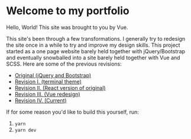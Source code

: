 # Welcome to my portfolio
Hello, World! This site was brought to you by Vue.

This site's been through a few transformations. I generally try to redesign the site once in a while to try and improve my design skills. This project started as a one page website barely held together with jQuery/Bootstrap and eventually snowballed into a site barely held together with Vue and SCSS. Here are some of the previous revisions:

- [Original (jQuery and Bootstrap)](https://github.com/ctcuff/ctcuff.github.io/tree/vanilla-js)
- [Revision I. (terminal theme)](https://github.com/ctcuff/ctcuff.github.io/tree/terminal-theme)
- [Revision II. (React version of original)](https://github.com/ctcuff/ctcuff.github.io/tree/develop)
- [Revision III. (Vue redesign)](https://github.com/ctcuff/ctcuff.github.io/tree/vue)
- [Revision IV. (Current)](https://github.com/ctcuff/ctcuff.github.io/tree/dev/2020)

If for some reason you'd like to build this yourself, run:
1. `yarn`
2. `yarn dev`
